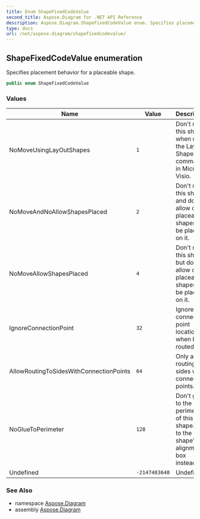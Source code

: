 ```yaml
---
title: Enum ShapeFixedCodeValue
second_title: Aspose.Diagram for .NET API Reference
description: Aspose.Diagram.ShapeFixedCodeValue enum. Specifies placement behavior for a placeable shape
type: docs
url: /net/aspose.diagram/shapefixedcodevalue/
---
```

## ShapeFixedCodeValue enumeration

Specifies placement behavior for a placeable shape.

```csharp
public enum ShapeFixedCodeValue
```

### Values

| Name | Value | Description |
| --- | --- | --- |
| NoMoveUsingLayOutShapes | `1` | Don't move this shape when using the Lay Out Shapes command in Microsoft Visio. |
| NoMoveAndNoAllowShapesPlaced | `2` | Don't move this shape and do not allow other placeable shapes to be placed on it. |
| NoMoveAllowShapesPlaced | `4` | Don't move this shape but do allow other placeable shapes to be placed on it. |
| IgnoreConnectionPoint | `32` | Ignore connection point locations when being routed to. |
| AllowRoutingToSidesWithConnectionPoints | `64` | Only allow routing to sides with connection points. |
| NoGlueToPerimeter | `128` | Don't glue to the perimeter of this shape. Glue to the shape's alignment box instead. |
| Undefined | `-2147483648` | Undefined. |

### See Also

* namespace [Aspose.Diagram](../../aspose.diagram/)
* assembly [Aspose.Diagram](../../)


